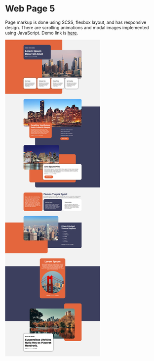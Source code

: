 # Web Page 5

Page markup is done using SCSS, flexbox layout, and has responsive design. There are scrolling animations and modal images implemented using JavaScript. Demo link is [here](https://kulyk-volodymyr.github.io/web-page-5/).

![This is an image](images/screen.jpg)
